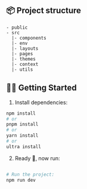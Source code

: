 ## 📦 Project structure

```
- public
- src
  |- components
  |- env
  |- layouts
  |- pages
  |- themes
  |- context
  |- utils
```

## 👨‍🚀 Getting Started

1. Install dependencies:

```bash
npm install
# or
pnpm install
# or
yarn install
# or
ultra install
```

2. Ready 🥳, now run:

```bash

# Run the project:
npm run dev

```
